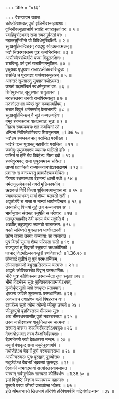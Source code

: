 +++
title = "०३६"

+++
वैशम्पायन उवाच  
क्रोष्टोरेवाभवत् पुत्रो वृजिनीवान्महायशाः ।  
वृजिनीवत्सुतश्चापि स्वाहिः स्वाहाकृतां वरः ॥ १ ॥  
स्वाहिपुत्रोऽभवद् राजा रुषद्गुर्वदतां वरः ।  
महाक्रतुभिरीजे यो विविधैभूरिदक्षिणैः ॥ २ ॥  
सुतप्रसूतिमन्विच्छन् रुषद्गुः सोऽग्र्यमात्मजम्।  
जज्ञे चित्ररथस्तस्य पुत्रः कर्मभिरन्वितः ॥ ३ ॥  
आसीच्चैत्ररथिर्वीरो यज्वा विपुलदक्षिणः ।  
शशबिन्दुः परं वृत्तं राजर्षीणामनुष्ठितः ॥ ४ ॥  
पृथुश्रवाः पृधुयशा राजाऽऽसीच्छशबिन्दुजः ।  
शंसन्ति च पुराणज्ञाः पार्थश्रवसमुत्तरम् ॥ ५ ॥  
अनन्तरं सुयज्ञस्तु सुयज्ञतनयोऽभवत्।  
उशतो यज्ञमखिलं स्वधर्ममुशतां वरः ॥ ६ ॥  
शिनेयुरभवत् सूनुरुशतः शत्रुतापनः ।  
मरुत्तस्तस्य तनयो राजर्षिरभवन्नृप ॥ ७ ॥  
मरुत्तोऽलभत ज्येष्ठं सुतं कम्बलबर्हिषम् ।  
चचार विपुलं धर्मममर्षात् प्रेत्यभागपि ॥ ८ ॥  
सुतप्रसूतिमिच्छन् वै सुतं कम्बलबर्हिषः ।  
बभूव रुक्मकवचः शतप्रसवतः सुतः ॥ ९ ॥  
निहत्य रुक्मकवचः शतं कवचिनां रणे ।  
धन्विनां निशितैर्बाणैरवाप श्रियमुत्तमाम् ॥ 1.36.१०॥  
जज्ञेऽथ रुक्मकवचात् पराजित् परवीरहा ।  
जज्ञिरे पञ्च पुत्रास्तु महावीर्याः पराजितः ॥ ११ ॥  
रुक्मेषुः पृथुरुक्मश्च ज्यामघः पालितो हरिः ।  
पालितं च हरिं चैव विदेहेभ्यः पिता ददौ ॥ १२॥  
रुक्मेषुरभवद् राजा पृथुरुक्मस्य संश्रितः ।  
ताभ्यां प्रव्राजितो राज्याज्ज्यामघोऽवसदाश्रमे ॥ १३ ॥  
प्रशान्तः स वनस्थस्तु ब्राह्मणैश्चावबोधितः ।  
जिगाय रथमास्थाय देशमन्यं ध्वजी रथी ॥ १४ ॥  
नर्मदाकूलमेकाकी नगरीं मृत्तिकावतीम् ।  
ऋक्षवन्तं गिरिं जित्वा शुक्तिमत्यामुवास सः ॥ १५ ॥  
ज्यामघस्याभवद् भार्या शैब्या बलवती सती ।  
अपुत्रोऽपि च राजा स नान्यां भार्यामविन्दत ॥ १६ ॥  
तस्यासीद् विजयो युद्धे तत्र कन्यामवाप सः ।  
भार्यामुवाच संत्रस्तः स्नुषेति स नरेश्वरः ॥ १७ ॥  
एतच्छ्रुत्वाब्रवीद् देवी कस्य चेयं स्नुषेति वै ।  
अब्रवीत् तदुपश्रुत्य ज्यामघो राजसत्तमः ॥ १८॥  
यस्ते जनिष्यते पुत्रस्तस्य भार्योपदानवी ।  
उग्रेण तपसा तस्याः कन्यायाः सा व्यजायत ।  
पुत्रं विदर्भं सुभगा शैब्या परिणता सती ॥ १९ ॥  
राजपुत्र्यां तु विद्वांसौ स्तुषायां क्रथकौशिकौ ।  
पश्चाद् विदर्भोऽजनयच्छूरौ रणविशारदौ ॥ 1.36.२० ॥  
लोमपादं तृतीयं तु पुत्रं परमधार्मिकम् ।  
लोमपादात्मजो बभ्रुराह्वतिस्तस्य चात्मजः ॥ २१ ॥  
आह्वतेः कौशिकश्चैव विद्वान् परमधार्मिकः ।  
चेदिः पुत्रः कौशिकस्य तस्माच्चैद्या नृपाः स्मृताः॥२२॥  
भीमो विदर्भस्य सुतः कुन्तिस्तस्यात्मजोऽभवत्  
कुन्तेर्धृष्टसुतो जज्ञे रणधृष्टः प्रतापवान् ।  
धृष्टस्य जज्ञिरे शूरास्त्रयः परमधार्मिकाः ॥ २३॥  
आवन्तश्च दशार्हश्च बली विषहरश्च यः ।  
दशार्हस्य सुतो व्योमा व्योम्नो जीमूत उच्यते॥ २४ ।  
जीमूतपुत्रो बृहतिस्तस्य भीमरथः सुतः ।  
अथ भीमरथस्यासीत् पुत्रो नवरथस्तथा ॥ २५ ॥  
तस्य चासीद्दशरथः शकुनिस्तस्य चात्मजः ।  
तस्मात् करम्भः कारम्भिर्देवरातोऽभवन्नृपः॥ २६ ॥  
देवक्षत्रोऽभवत् तस्य दैवक्षत्रिर्महायशाः ।  
देवगर्भसमो जज्ञे देवक्षत्रस्य नन्दनः ॥ २७ ॥  
मधूनां वंशकृद् राजा मधुर्मधुरवागपि ।  
मधोर्जज्ञेऽथ वैदर्भो पुत्रो मरुवसास्तथा ॥ २८ ॥  
आसीन्मरुवसः पुत्रः पुरुद्वान् पुरुषोत्तमः ।  
मधुर्जज्ञेऽथ वैदर्भ्यां भद्रवत्यां कुरूद्वहः ॥ २९ ॥  
ऐक्ष्वाकी चाभवद्भार्या सत्त्वांस्तस्यामजायत ।  
सत्त्वान् सर्वगुणोपेतः सात्त्वतां कीर्तिवर्धनः ॥ 1.36.३० ॥  
इमां विसृष्टिं विज्ञाय ज्यामघस्य महात्मनः ।  
युज्यते परया कीर्त्या प्रजावांश्च भवेन्नरः ॥ ३१ ॥  
इति श्रीमहाभारते खिलभागे हरिवंशे हरिवंशपर्वणि षट्त्रिंशोऽध्यायः ॥ ३६ ॥